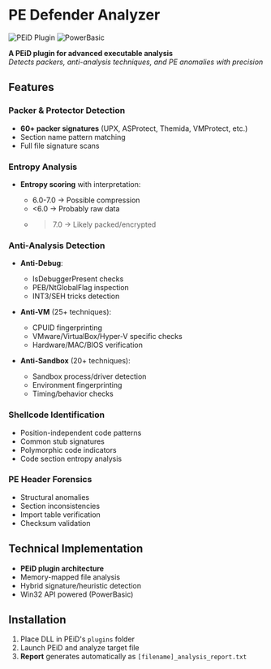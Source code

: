 # PE Defender Analyzer 

![PEiD Plugin](https://img.shields.io/badge/PEiD-Plugin-blue) 
![PowerBasic](https://img.shields.io/badge/PowerBasic-DLL-green)

**A PEiD plugin for advanced executable analysis**  
*Detects packers, anti-analysis techniques, and PE anomalies with precision*

## Features

### **Packer & Protector Detection**
- **60+ packer signatures** (UPX, ASProtect, Themida, VMProtect, etc.)
- Section name pattern matching
- Full file signature scans

### **Entropy Analysis**
- **Entropy scoring** with interpretation:

  - 6.0-7.0 → Possible compression
  - <6.0 → Probably raw data
  - >7.0 → Likely packed/encrypted
  
### **Anti-Analysis Detection**
- **Anti-Debug**:
  - IsDebuggerPresent checks
  - PEB/NtGlobalFlag inspection
  - INT3/SEH tricks detection
  
- **Anti-VM** (25+ techniques):
  - CPUID fingerprinting
  - VMware/VirtualBox/Hyper-V specific checks
  - Hardware/MAC/BIOS verification

- **Anti-Sandbox** (20+ techniques):
  - Sandbox process/driver detection
  - Environment fingerprinting
  - Timing/behavior checks

### **Shellcode Identification**
- Position-independent code patterns
- Common stub signatures
- Polymorphic code indicators
- Code section entropy analysis

### **PE Header Forensics**
- Structural anomalies
- Section inconsistencies
- Import table verification
- Checksum validation

## Technical Implementation
- **PEiD plugin architecture**
- Memory-mapped file analysis
- Hybrid signature/heuristic detection
- Win32 API powered (PowerBasic)

## Installation
1. Place DLL in PEiD's `plugins` folder
2. Launch PEiD and analyze target file
3. **Report** generates automatically as `[filename]_analysis_report.txt`
